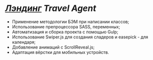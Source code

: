 <h1><i><a href = "https://pinknoses.github.io/Travel-Agent/"> Лэндинг</a> Travel Agent</i></h1>
<ul>
   <li>Применение методологии БЭМ при написании классов;</li>
  <li>Использование препроцессора SASS, переменных;</li>
  <li>Автоматизация и сборка проекта с помощью Gulp;</li>
  <li>Использование Swiper.js для создания сладеров и easepick - для календаря;</li>
  <li>Добавление анимаций с ScrollReveal.js;</li>
  <li>Адаптация вёрстки для мобильных устройств.</li>
</ul>

